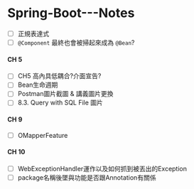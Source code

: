# Spring-Boot---Notes
- [ ] 正規表達式
- [ ] `@Component` 最終也會被掃起來成為 `@Bean`?
#### CH 5
- [ ] CH5 高內具低耦合?介面宣告?
- [ ] Bean生命週期
- [ ] Postman圖片截圖 & 講義圖片更換
- [ ] 8.3. Query with SQL File 圖片
#### CH 9
- [ ] OMapperFeature
#### CH 10
- [ ] WebExceptionHandler運作以及如何抓到被丟出的Exception
- [ ] package名稱後墜與功能是否跟Annotation有關係
